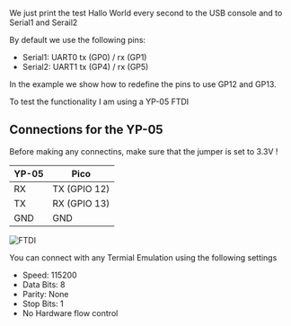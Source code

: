 
We just print the test Hallo World every second to the USB console and to Serial1 and Serail2

By default we use the following pins: 

- Serial1: UART0 tx (GP0) / rx (GP1)  
- Serial2: UART1 tx (GP4) / rx (GP5) 

In the example we show how to redefine the pins to use GP12 and GP13.

To test the functionality I am using a YP-05 FTDI 

## Connections for the YP-05

Before making any connectins, make sure that the jumper is set to 3.3V !

 YP-05   | Pico              
---------|-------------------
 RX      | TX (GPIO 12) 
 TX      | RX (GPIO 13) 
 GND     | GND               

<img src="https://www.pschatzmann.ch/wp-content/uploads/2021/03/ftdi.jpg" alt="FTDI">

You can connect with any Termial Emulation using the following settings

- Speed: 115200
- Data Bits: 8
- Parity: None
- Stop Bits: 1
- No Hardware flow control


